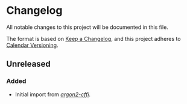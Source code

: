 # Changelog

All notable changes to this project will be documented in this file.

The format is based on [Keep a Changelog](https://keepachangelog.com/en/1.0.0/), and this project adheres to [Calendar Versioning](https://calver.org/).


## Unreleased

### Added

- Initial import from [*argon2-cffi*](https://github.com/hynek/argon2-cffi).
